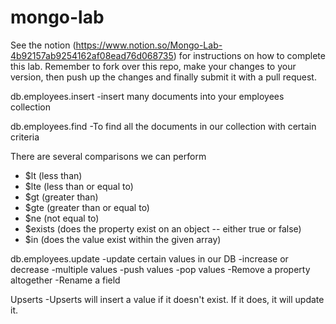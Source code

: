 # mongo-lab

See the notion (https://www.notion.so/Mongo-Lab-4b92157ab9254162af08ead76d068735) for instructions on how to complete this lab. Remember to fork over this repo, make your changes to your version, then push up the changes and finally submit it with a pull request.

db.employees.insert
-insert many documents into your employees collection

db.employees.find
-To find all the documents in our collection with certain criteria

There are several comparisons we can perform

- $lt (less than)
- $lte (less than or equal to)
- $gt (greater than)
- $gte (greater than or equal to)
- $ne (not equal to)
- $exists (does the property exist on an object -- either true or false)
- $in (does the value exist within the given array)

db.employees.update
-update certain values in our DB
    -increase or decrease
    -multiple values
    -push values
    -pop values
    -Remove a property altogether
    -Rename a field

Upserts
-Upserts will insert a value if it doesn't exist. If it does, it will update it.
